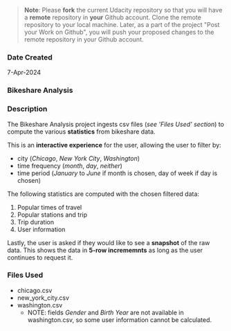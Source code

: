 >**Note**: Please **fork** the current Udacity repository so that you will have a **remote** repository in **your** Github account. Clone the remote repository to your local machine. Later, as a part of the project "Post your Work on Github", you will push your proposed changes to the remote repository in your Github account.

### Date Created
7-Apr-2024

### Bikeshare Analysis

### Description
The Bikeshare Analysis project ingests csv files (_see 'Files Used' section_) to compute the various **statistics** from bikeshare data.

This is an **interactive experience** for the user, allowing the user to filter by:
* city (_Chicago_, _New York City_, _Washington_)
* time frequency (_month_, _day_, _neither_)
* time period (_January_ to _June_ if month is chosen, day of week if day is chosen)

The following statistics are computed with the chosen filtered data:
1. Popular times of travel
2. Popular stations and trip
3. Trip duration
4. User information

Lastly, the user is asked if they would like to see a **snapshot** of the raw data. This shows the data in **5-row incrememnts** as long as the user continues to request it.

### Files Used
* chicago.csv
* new_york_city.csv
* washington.csv
    * NOTE: fields _Gender_ and _Birth Year_ are not available in washington.csv, so some user information cannot be calculated.


